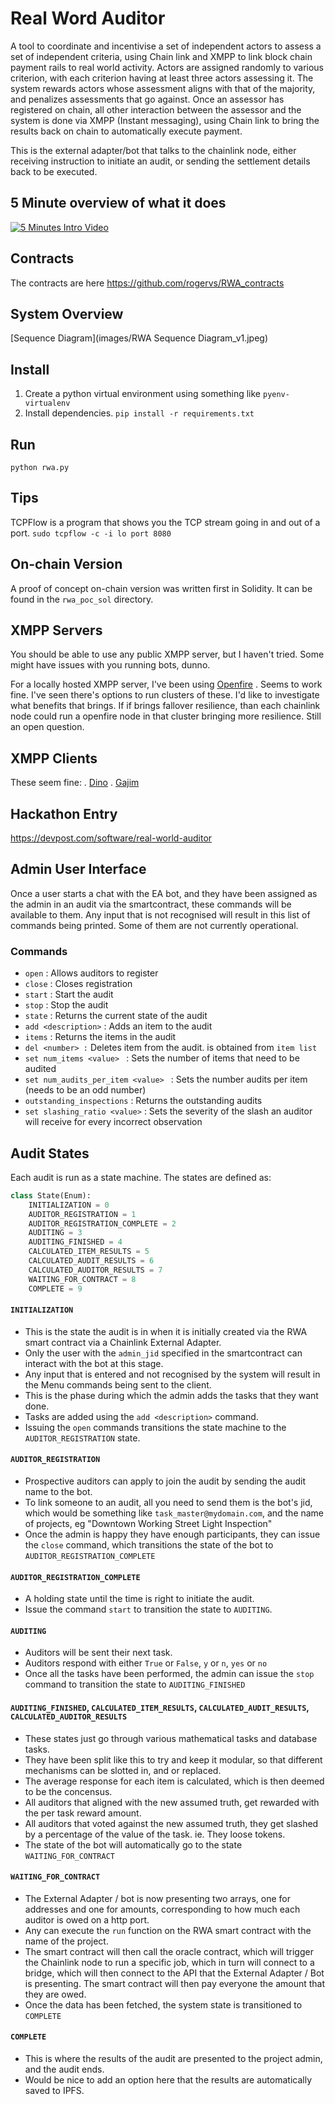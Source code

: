 # Real Word Auditor

A tool to coordinate and incentivise a set of independent actors to assess a set of independent criteria, using Chain link and XMPP to link block chain payment rails to real world activity.
Actors are assigned randomly to various criterion, with each criterion having at least three actors assessing it.
The system rewards actors whose assessment aligns with that of the majority, and penalizes assessments that go against.
Once an assessor has registered on chain, all other interaction between the assessor and the system is done via XMPP (Instant messaging), using Chain link to bring the results back on chain to automatically execute payment.

This is the external adapter/bot that talks to the chainlink node, either receiving instruction to initiate an audit, or sending the settlement details back to be executed.

## 5 Minute overview of what it does
[![5 Minutes Intro Video](https://img.youtube.com/vi/VxIKy8hyWeo/0.jpg)](https://www.youtube.com/watch?v=VxIKy8hyWeo)

## Contracts
The contracts are here https://github.com/rogervs/RWA_contracts

## System Overview
[Sequence Diagram](images/RWA Sequence Diagram_v1.jpeg)


## Install
1. Create a python virtual environment using something like `pyenv-virtualenv`
2. Install dependencies. `pip install -r requirements.txt`

## Run
`python rwa.py`

## Tips
TCPFlow is a program that shows you the TCP stream going in and out of a port.
`sudo tcpflow -c -i lo port 8080`

## On-chain Version
A proof of concept on-chain version was written first in Solidity. It can be found in the `rwa_poc_sol` directory.

## XMPP Servers
You should be able to use any public XMPP server, but I haven't tried. Some might have issues with you running bots, dunno.

For a locally hosted XMPP server, I've been using [Openfire](https://igniterealtime.org/projects/openfire/) . 
Seems to work fine. I've seen there's options to run clusters of these. I'd like to investigate what benefits that brings. If if brings fallover resilience, than each chainlink node could run a openfire node in that cluster bringing more resilience. Still an open question.

## XMPP Clients
These seem fine:
. [Dino](https://dino.im/)
. [Gajim](https://gajim.org/)

## Hackathon Entry
https://devpost.com/software/real-world-auditor

## Admin User Interface
Once a user starts a chat with the EA bot, and they have been assigned as the admin in an audit via the smartcontract, these commands will be available to them. Any input that is not recognised will result in this list of commands being printed. Some of them are not currently operational.

### Commands 
* `open` : Allows auditors to register
* `close` : Closes registration
* `start` : Start the audit 
* `stop` : Stop the audit 
* `state` : Returns the current state of the audit 
* `add <description>` : Adds an item to the audit 
* `items` : Returns the items in the audit 
* `del <number> :` Deletes item from the audit. <number> is obtained from `item list` 
* `set num_items <value> ` : Sets the number of items that need to be audited 
* `set num_audits_per_item <value> ` : Sets the number audits per item (needs to be an odd number) 
* `outstanding_inspections` : Returns the outstanding audits 
* ‎`set slashing_ratio <value>` : Sets the severity of the slash an auditor will receive for every incorrect observation 


## Audit States
Each audit is run as a state machine. The states are defined as:

``` python
class State(Enum):
    INITIALIZATION = 0
    AUDITOR_REGISTRATION = 1
    AUDITOR_REGISTRATION_COMPLETE = 2
    AUDITING = 3
    AUDITING_FINISHED = 4
    CALCULATED_ITEM_RESULTS = 5
    CALCULATED_AUDIT_RESULTS = 6
    CALCULATED_AUDITOR_RESULTS = 7
    WAITING_FOR_CONTRACT = 8
    COMPLETE = 9
```

#### `INITIALIZATION`
* This is the state the audit is in when it is initially created via the RWA smart contract via a Chainlink External Adapter. 
* Only the user with the `admin_jid` specified in the smartcontract can interact with the bot at this stage.
* Any input that is entered and not recognised by the system will result in the Menu commands being sent to the client.
* This is the phase during which the admin adds the tasks that they want done.
* Tasks are added using the `add <description>` command.
* Issuing the `open` commands transitions the state machine to the `AUDITOR_REGISTRATION` state.

#### `AUDITOR_REGISTRATION`
* Prospective auditors can apply to join the audit by sending the audit name to the bot.
* To link someone to an audit, all you need to send them is the bot's jid, which would be something like `task_master@mydomain.com`, and the name of projects, eg "Downtown Working Street Light Inspection"
* Once the admin is happy they have enough participants, they can issue the `close` command, which transitions the state of the bot to `AUDITOR_REGISTRATION_COMPLETE`

#### `AUDITOR_REGISTRATION_COMPLETE`
* A holding state until the time is right to initiate the audit.
* Issue the command `start` to transition the state to `AUDITING`.

#### `AUDITING`
* Auditors will be sent their next task.
* Auditors respond with either `True` or `False`, `y` or `n`, `yes` or `no`
* Once all the tasks have been performed, the admin can issue the `stop` command to transition the state to `AUDITING_FINISHED`


#### `AUDITING_FINISHED`, `CALCULATED_ITEM_RESULTS`, `CALCULATED_AUDIT_RESULTS`, `CALCULATED_AUDITOR_RESULTS`
* These states just go through various mathematical tasks and database tasks. 
* They have been split like this to try and keep it modular, so that different mechanisms can be slotted in, and or replaced.
* The average response for each item is calculated, which is then deemed to be the concensus.
* All auditors that aligned with the new assumed truth, get rewarded with the per task reward amount.
* All auditors that voted against the new assumed truth, they get slashed by a percentage of the value of the task. ie. They loose tokens.
* The state of the bot will automatically go to the state `WAITING_FOR_CONTRACT`


#### `WAITING_FOR_CONTRACT` 
* The External Adapter / bot is now presenting two arrays, one for addresses and one for amounts, corresponding to how much each auditor is owed on a http port.
* Any can execute the `run` function on the RWA smart contract with the name of the project.
* The smart contract will then call the oracle contract, which will trigger the Chainlink node to run a specific job, which in turn will connect to a bridge, which will then connect to the API that the External Adapter / Bot is presenting. The smart contract will then pay everyone the amount that they are owed.
* Once the data has been fetched, the system state is transitioned to `COMPLETE`

#### `COMPLETE`
* This is where the results of the audit are presented to the project admin, and the audit ends.
* Would be nice to add an option here that the results are automatically saved to IPFS.
